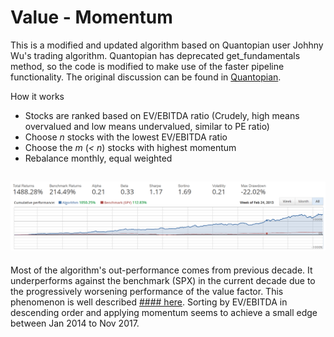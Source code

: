 Value - Momentum
=====
This is a modified and updated algorithm based on Quantopian user Johhny Wu's trading algorithm. Quantopian has deprecated get_fundamentals method, so the code is modified to make use of the faster pipeline functionality. The original discussion can be found in [Quantopian](https://www.quantopian.com/posts/ev-slash-ebitda-value-then-momentum?r=1&b=5a1bacbf17595f419d6e2bca#reply).

How it works
* Stocks are ranked based on EV/EBITDA ratio (Crudely, high means overvalued and low means undervalued, similar to PE ratio)
* Choose _n_ stocks with the lowest EV/EBITDA ratio
* Choose the _m_ (_< n_) stocks with highest momentum 
* Rebalance monthly, equal weighted

![Backtest result](https://raw.githubusercontent.com/j24ohuw/Trading-Algos/master/EvEbitda%20Momentum/2003-02-03%20to%202015-05-21.PNG)
-----
Most of the algorithm's out-performance comes from previous decade. It underperforms against the benchmark (SPX) in the current decade due to the progressively worsening performance of the value factor. This phenomenon is well described [#### here](https://www.msci.com/www/blog-posts/the-value-factor-marks-a-decade/0313945437). Sorting by EV/EBITDA in descending order and applying momentum seems to achieve a small edge between Jan 2014 to Nov 2017.
